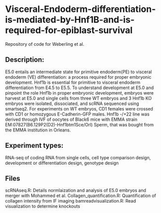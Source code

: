 # Visceral-Endoderm-differentiation-is-mediated-by-Hnf1B-and-is-required-for-epiblast-survival
Repository of code for Weberling et al. 

## Description:
E5.0 entails an intermediate state for primitive endoderm(PE) to visceral endoderm (VE) differentiation: a process required for proper embryonic development. Hnf1b is essential for primitive to visceral endoderm differentiation from E4.5 to E5.5. To understand development at E5.0 and pinpoint the role Hnf1b in proper embryonic development, embryos were harvest at E5.0 and single cells from three WT embryos and 3 Hnf1b KO embryos were isolated, dissociated, and scRNA sequenced using smartseq2. For experiments on WT embryos, CD1 females were crossed with CD1 or homozygous E-Cadherin-GFP males.  Hnf1b -/+22 line was derived through IVF of oocytes of Black6 mice with EMMA strain EM:07827(B6.129P2(D2)-Hnf1btm1Sce/Orl) Sperm, that was bought from the EMMA institution in Orleans. 

## Experiment types: 
RNA-seq of coding RNA from single cells, cell type comparison design, development or differentiation design, genotype design

## Files
scRNAseq.R: Details normlaization and analysis of E5.0 embryos and merger with Mohammed et al.
Collagen_quantification.R: Quantification of collagen intensity from IF imaging
bamreadvisualization.R: Read visualization to determine knockouts

